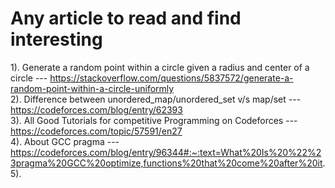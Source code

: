 # Any article to read and find interesting

1). Generate a random point within a circle given a radius and center of a circle --- https://stackoverflow.com/questions/5837572/generate-a-random-point-within-a-circle-uniformly  
2). Difference between unordered_map/unordered_set v/s map/set --- https://codeforces.com/blog/entry/62393  
3). All Good Tutorials for competitive Programming on Codeforces --- https://codeforces.com/topic/57591/en27  
4). About GCC pragma --- https://codeforces.com/blog/entry/96344#:~:text=What%20Is%20%22%23pragma%20GCC%20optimize,functions%20that%20come%20after%20it.  
5). 
